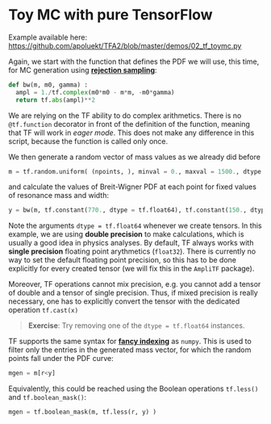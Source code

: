 # Toy MC with pure TensorFlow

Example available here: https://github.com/apoluekt/TFA2/blob/master/demos/02_tf_toymc.py

Again, we start with the function that defines the PDF we will use, this time, for MC generation using [__rejection sampling__](https://en.wikipedia.org/wiki/Rejection_sampling): 

```python
def bw(m, m0, gamma) : 
  ampl = 1./tf.complex(m0*m0 - m*m, -m0*gamma)
  return tf.abs(ampl)**2
```

We are relying on the TF ability to do complex arithmetics. There is no `@tf.function` decorator in front of the definition of the function, meaning that TF will work in _eager mode_. This does not make any difference in this script, because the function is called only once. 

We then generate a random vector of mass values as we already did before
```python
m = tf.random.uniform( (npoints, ), minval = 0., maxval = 1500., dtype = tf.float64 )
```
and calculate the values of Breit-Wigner PDF at each point for fixed values of resonance mass and width: 
```python
y = bw(m, tf.constant(770., dtype = tf.float64), tf.constant(150., dtype = tf.float64) )
```
Note the arguments `dtype = tf.float64` whenever we create tensors. In this example, we are using __double precision__ to make calculations, which is usually a good idea in physics analyses. By default, TF always works with __single precision__ floating point arythmetics (`float32`). There is currently no way to set the default floating point precision, so this has to be done explicitly for every created tensor (we will fix this in the `AmpliTF` package). 

Moreover, TF operations cannot mix precision, e.g. you cannot add a tensor of double and a tensor of single precision. Thus, if mixed precision is really necessary, one has to explicitly convert the tensor with the dedicated operation `tf.cast(x)`
> __Exercise__: Try removing one of the `dtype = tf.float64` instances. 

TF supports the same syntax for [__fancy indexing__](https://numpy.org/doc/stable/user/basics.indexing.html) as `numpy`. This is used to filter only the entries in the generated mass vector, for which the random points fall under the PDF curve: 
```python
mgen = m[r<y]
```
Equivalently, this could be reached using the Boolean operations `tf.less()` and `tf.boolean_mask()`: 
```python
mgen = tf.boolean_mask(m, tf.less(r, y) )
```
